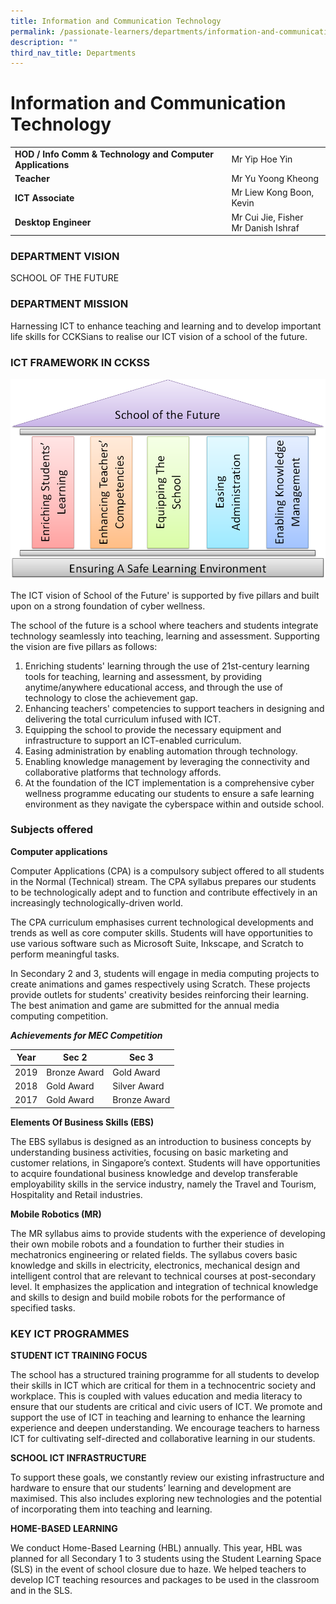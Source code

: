 ```yaml
---
title: Information and Communication Technology
permalink: /passionate-learners/departments/information-and-communication-technology/
description: ""
third_nav_title: Departments
---
```

# **Information and Communication Technology**

|  	|  	|
|---	|---	|
| **HOD / Info Comm & Technology and Computer Applications** 	| Mr Yip Hoe Yin 	|
| **Teacher** 	| Mr Yu Yoong Kheong 	|
| **ICT Associate** 	| Mr Liew Kong Boon, Kevin 	|
| **Desktop Engineer** 	| Mr Cui Jie, Fisher<br>Mr Danish Ishraf 	|

### DEPARTMENT VISION

SCHOOL OF THE FUTURE

### DEPARTMENT MISSION

Harnessing ICT to enhance teaching and learning and to develop important life skills for CCKSians to realise our ICT vision of a school of the future.

### ICT FRAMEWORK IN CCKSS

![](/images/ICT%20Framework.png)

The ICT vision of School of the Future' is supported by five pillars and built upon on a strong foundation of cyber wellness.

The school of the future is a school where teachers and students integrate technology seamlessly into teaching, learning and assessment. Supporting the vision are five pillars as follows:

1.  Enriching students' learning through the use of 21st-century learning tools for teaching, learning and assessment, by providing anytime/anywhere educational access, and through the use of technology to close the achievement gap.
2.  Enhancing teachers' competencies to support teachers in designing and delivering the total curriculum infused with ICT.
3.  Equipping the school to provide the necessary equipment and infrastructure to support an ICT\-enabled curriculum.
4.  Easing administration by enabling automation through technology.
5.  Enabling knowledge management by leveraging the connectivity and collaborative platforms that technology affords.
6.  At the foundation of the ICT implementation is a comprehensive cyber wellness programme educating our students to ensure a safe learning environment as they navigate the cyberspace within and outside school.

  

### Subjects offered

**Computer applications**

Computer Applications (CPA) is a compulsory subject offered to all students in the Normal (Technical) stream. The CPA syllabus prepares our students to be technologically adept and to function and contribute effectively in an increasingly technologically-driven world.

The CPA curriculum emphasises current technological developments and trends as well as core computer skills. Students will have opportunities to use various software such as Microsoft Suite, Inkscape, and Scratch to perform meaningful tasks.

In Secondary 2 and 3, students will engage in media computing projects to create animations and games respectively using Scratch. These projects provide outlets for students' creativity besides reinforcing their learning. The best animation and game are submitted for the annual media computing competition.

**_Achievements for MEC Competition_**

| Year 	| Sec 2 	| Sec 3 	|
|---	|---	|---	|
| 2019 	| Bronze Award 	| Gold Award 	|
| 2018 	| Gold Award 	| Silver Award  	|
| 2017 	| Gold Award 	| Bronze Award 	|

**Elements Of Business Skills (EBS)**

The EBS syllabus is designed as an introduction to business concepts by understanding business activities, focusing on basic marketing and customer relations, in Singapore’s context. Students will have opportunities to acquire foundational business knowledge and develop transferable employability skills in the service industry, namely the Travel and Tourism, Hospitality and Retail industries.  


**Mobile Robotics (MR)**

The MR syllabus aims to provide students with the experience of developing their own mobile robots and a foundation to further their studies in mechatronics engineering or related fields. The syllabus covers basic knowledge and skills in electricity, electronics, mechanical design and intelligent control that are relevant to technical courses at post-secondary level. It emphasizes the application and integration of technical knowledge and skills to design and build mobile robots for the performance of specified tasks.  


### KEY ICT PROGRAMMES

**STUDENT ICT TRAINING FOCUS**

The school has a structured training programme for all students to develop their skills in ICT which are critical for them in a technocentric society and workplace. This is coupled with values education and media literacy to ensure that our students are critical and civic users of ICT. We promote and support the use of ICT in teaching and learning to enhance the learning experience and deepen understanding. We encourage teachers to harness ICT for cultivating self-directed and collaborative learning in our students.


**SCHOOL ICT INFRASTRUCTURE**

To support these goals, we constantly review our existing infrastructure and hardware to ensure that our students’ learning and development are maximised. This also includes exploring new technologies and the potential of incorporating them into teaching and learning. 

**HOME-BASED LEARNING**

We conduct Home-Based Learning (HBL) annually. This year, HBL was planned for all Secondary 1 to 3 students using the Student Learning Space (SLS) in the event of school closure due to haze. We helped teachers to develop ICT teaching resources and packages to be used in the classroom and in the SLS.